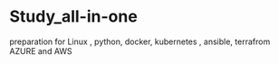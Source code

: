 # Study_all-in-one
preparation for Linux , python, docker, kubernetes , ansible, terrafrom AZURE and AWS
